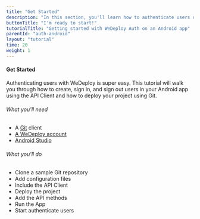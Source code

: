 ```yaml
---
title: "Get Started"
description: "In this section, you'll learn how to authenticate users on an Android app using the WeDeploy API Client."
buttonTitle: "I'm ready to start!"
tutorialTitle: "Getting started with WeDeploy Auth on an Android app"
parentId: "auth-android"
layout: "tutorial"
time: 20
weight: 1
---
```


#### Get Started

Authenticating users with WeDeploy is super easy. This tutorial will walk you through how to create, sign in, and sign out users in your Android app using the API Client and how to deploy your project using Git.

###### What you'll need

<ul class="checklist">
	<li>A <a href="https://git-scm.com/downloads" target="_blank">Git</a> client</li>
	<li><a href="https://console.wedeploy.com/signup" target="_blank">A WeDeploy account</a></li>
	<li><a href="https://developer.android.com/studio/index.html" target="_blank">Android Studio</a></li>
</ul>

###### What you'll do

<ul class="checklist">
	<li>Clone a sample Git repository</li>
	<li>Add configuration files</li>
	<li>Include the API Client</li>
	<li>Deploy the project</li>
	<li>Add the API methods</li>
	<li>Run the App</li>
	<li>Start authenticate users</li>
</ul>

